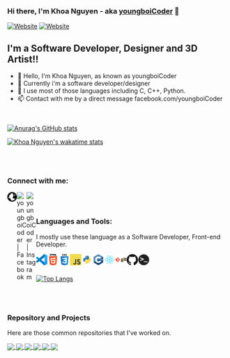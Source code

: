 ### Hi there, I'm Khoa Nguyen - aka [youngboiCoder][website] 👋 

[![Website](https://img.shields.io/website?label=Portfolio&style=for-the-badge&url=https%3A%2F%2Fyoungboicoder.github.io/portfolio)](https://youngboicoder.github.io/portfolio)
[![Website](https://img.shields.io/website?label=Facebook&style=for-the-badge&url=https%3A%2F%2Ffacebook.com/youngboiCoder)](https://www.facebook.com/youngboiCoder)

## I'm a Software Developer, Designer and 3D Artist!!

- 👋 Hello, I'm Khoa Nguyen, as known as youngboiCoder
- 👀 Currently i'm a software developer/designer
- 🌱 I use most of those languages including C, C++, Python.
- 📫 Contact with me by a direct message facebook.com/youngboiCoder

<br />

[![Anurag's GitHub stats](https://github-readme-stats.vercel.app/api?username=youngboiCoder&count_private=true&show_icons=true&theme=dark)](https://github.com/anuraghazra/github-readme-stats)
<br/>

[![Khoa Nguyen's wakatime stats](https://github-readme-stats.vercel.app/api/wakatime?username=youngboiCoder&theme=dark)](https://github.com/anuraghazra/github-readme-stats)

<br />
<br />

### Connect with me:

[<img align="left" alt="youngboiCoder.com" width="22px" src="https://raw.githubusercontent.com/iconic/open-iconic/master/svg/globe.svg" />][website]
[<img align="left" alt="youngboiCoder | Facebook" width="22px" src="https://cdn.jsdelivr.net/npm/simple-icons@v3/icons/facebook.svg" />][facebook]
[<img align="left" alt="youngboiCoder | Instagram" width="22px" src="https://cdn.jsdelivr.net/npm/simple-icons@v3/icons/instagram.svg" />][instagram]

[website]: https://youngboicoder.github.io/portfolio
[facebook]: https://facebook.com/youngboiCoder
[instagram]: https://instagram.com/_youngboicoder

<br />
<br />

### Languages and Tools:

I mostly use these language as a Software Developer, Front-end Developer.


<img align="left" alt="Visual Studio Code" width="26px" src="https://raw.githubusercontent.com/github/explore/80688e429a7d4ef2fca1e82350fe8e3517d3494d/topics/visual-studio-code/visual-studio-code.png" />
<img align="left" alt="HTML5" width="26px" src="https://raw.githubusercontent.com/github/explore/80688e429a7d4ef2fca1e82350fe8e3517d3494d/topics/html/html.png" />
<img align="left" alt="CSS3" width="26px" src="https://raw.githubusercontent.com/github/explore/80688e429a7d4ef2fca1e82350fe8e3517d3494d/topics/css/css.png" />
<img align="left" alt="JavaScript" width="26px" src="https://raw.githubusercontent.com/github/explore/80688e429a7d4ef2fca1e82350fe8e3517d3494d/topics/javascript/javascript.png" />
<img align="left" alt="Python" width="26px" src="https://raw.githubusercontent.com/github/explore/80688e429a7d4ef2fca1e82350fe8e3517d3494d/topics/python/python.png" />
<img align="left" alt="C++" width="26px" src="https://raw.githubusercontent.com/github/explore/80688e429a7d4ef2fca1e82350fe8e3517d3494d/topics/cpp/cpp.png" />
<img align="left" alt="React" width="26px" src="https://raw.githubusercontent.com/github/explore/80688e429a7d4ef2fca1e82350fe8e3517d3494d/topics/react/react.png" />
<img align="left" alt="Git" width="26px" src="https://raw.githubusercontent.com/github/explore/80688e429a7d4ef2fca1e82350fe8e3517d3494d/topics/git/git.png" />
<img align="left" alt="GitHub" width="26px" src="https://raw.githubusercontent.com/github/explore/78df643247d429f6cc873026c0622819ad797942/topics/github/github.png" />
<img align="left" alt="Terminal" width="26px" src="https://raw.githubusercontent.com/github/explore/80688e429a7d4ef2fca1e82350fe8e3517d3494d/topics/terminal/terminal.png" />

<br />
<br />

[![Top Langs](https://github-readme-stats.vercel.app/api/top-langs/?username=youngboiCoder&hide=css&layout=compact&theme=dark)](https://github.com/anuraghazra/github-readme-stats)

<br />
<br />

### Repository and Projects

Here are those common repositories that I've worked on.

<a href="https://github.com/youngboiCoder/Quan-Li-Hoc-Sinh">
  <img align="center" src="https://github-readme-stats.vercel.app/api/pin/?username=youngboicoder&repo=Quan-Li-Hoc-Sinh&theme=dark" />
</a>
<a href="https://github.com/youngboiCoder/Seller">
  <img align="center" src="https://github-readme-stats.vercel.app/api/pin/?username=youngboicoder&repo=Seller&theme=dark" />
</a>
<a href="https://github.com/youngboiCoder/Covid19-API-Application">
  <img align="center" src="https://github-readme-stats.vercel.app/api/pin/?username=youngboicoder&repo=Covid19-API-Application&theme=dark" />
</a>
<a href="https://github.com/youngboiCoder/Weather-Forecast">
  <img align="center" src="https://github-readme-stats.vercel.app/api/pin/?username=youngboicoder&repo=Weather-Forecast&theme=dark" />
</a>
<a href="https://github.com/youngboiCoder/portfolio">
  <img align="center" src="https://github-readme-stats.vercel.app/api/pin/?username=youngboicoder&repo=portfolio&theme=dark" />
</a>
<a href="https://github.com/youngboiCoder/Virtual-Assistant">
  <img align="center" src="https://github-readme-stats.vercel.app/api/pin/?username=youngboicoder&repo=Virtual-Assistant&theme=dark" />
</a>